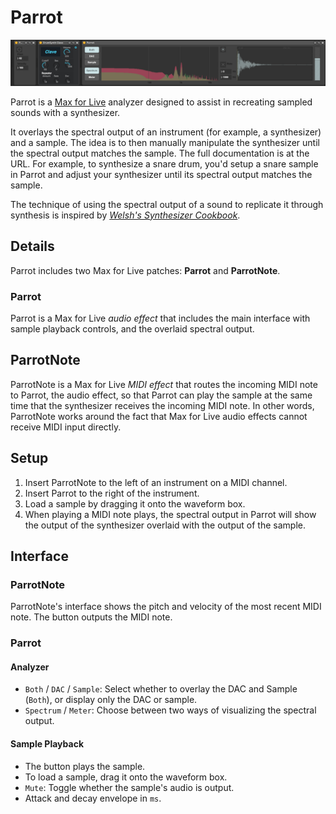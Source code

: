 # Parrot

![Parrot](Parrot.png)

Parrot is a [Max for Live](https://www.ableton.com/en/live/max-for-live/) analyzer designed to assist in recreating sampled sounds with a synthesizer.

It overlays the spectral output of an instrument (for example, a synthesizer) and a sample. The idea is to then manually manipulate the synthesizer until the spectral output matches the sample.  The full documentation is at the URL. For example, to synthesize a snare drum, you'd setup a snare sample in Parrot and adjust your synthesizer until its spectral output matches the sample.

The technique of using the spectral output of a sound to replicate it through synthesis is inspired by [*Welsh's Synthesizer Cookbook*](http://synthesizer-cookbook.com/).

## Details

Parrot includes two Max for Live patches: **Parrot** and **ParrotNote**.

### Parrot

Parrot is a Max for Live *audio effect* that includes the main interface with sample playback controls, and the overlaid spectral output.

## ParrotNote

ParrotNote is a Max for Live *MIDI effect* that routes the incoming MIDI note to Parrot, the audio effect, so that Parrot can play the sample at the same time that the synthesizer receives the incoming MIDI note. In other words, ParrotNote works around the fact that Max for Live audio effects cannot receive MIDI input directly.

## Setup

1. Insert ParrotNote to the left of an instrument on a MIDI channel.
2. Insert Parrot to the right of the instrument.
3. Load a sample by dragging it onto the waveform box.
4. When playing a MIDI note plays, the spectral output in Parrot will show the output of the synthesizer overlaid with the output of the sample.

## Interface

### ParrotNote

ParrotNote's interface shows the pitch and velocity of the most recent MIDI note. The button outputs the MIDI note.

### Parrot

#### Analyzer

- `Both` / `DAC` / `Sample`: Select whether to overlay the DAC and Sample (`Both`), or display only the DAC or sample.
- `Spectrum` / `Meter`: Choose between two ways of visualizing the spectral output.

#### Sample Playback

- The button plays the sample.
- To load a sample, drag it onto the waveform box.
- `Mute`: Toggle whether the sample's audio is output.
- Attack and decay envelope in `ms`.
